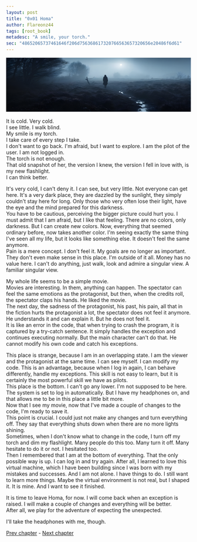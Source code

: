 ```yaml
---
layout: post
title: "0x01 Homa"
author: Flareonz44
tags: [root_book]
metadesc: "A smile, your torch."
sec: "48652065737461646f206d756368617320766563657320656e20486f6d61"
---
```

![homa perception](/images/2024-3-9-homa/banner.webp)


It is cold. Very cold.  
I see little. I walk blind.  
My smile is my torch.  
I take care of every step I take.   
I don't want to go back. I'm afraid, but I want to explore. 
I am the pilot of the user. I am not logged in.  
The torch is not enough.  
That old snapshot of her, the version I knew, the version I fell in love with, is my new flashlight.  
I can think better.

It's very cold, I can't deny it. I can see, but very little. Not everyone can get here. It's a very dark place, they are dazzled by the sunlight, they simply couldn't stay here for long. Only those who very often lose their light, have the eye and the mind prepared for this darkness.  
You have to be cautious, perceiving the bigger picture could hurt you. I must admit that I am afraid, but I like that feeling. There are no colors, only darkness. But I can create new colors. Now, everything that seemed ordinary before, now takes another color. I'm seeing exactly the same thing I've seen all my life, but it looks like something else. It doesn't feel the same anymore.  
Pain is a mere concept. I don't feel it. My goals are no longer as important. They don't even make sense in this place. I'm outside of it all. Money has no value here. I can't do anything, just walk, look and admire a singular view. A familiar singular view.

My whole life seems to be a simple movie.  
Movies are interesting. In them, anything can happen. The spectator can feel the same emotions as the protagonist, but then, when the credits roll, the spectator claps his hands. He liked the movie.  
The next day, the sadness of the protagonist, his past, his pain, all that in the fiction hurts the protagonist a lot, the spectator does not feel it anymore. He understands it and can explain it. But he does not feel it.  
It is like an error in the code, that when trying to crash the program, it is captured by a try-catch sentence. It simply handles the exception and continues executing normally. But the main character can't do that. He cannot modify his own code and catch his exceptions.

This place is strange, because I am in an overlapping state. I am the viewer and the protagonist at the same time. I can see myself. I can modify my code. This is an advantage, because when I log in again, I can behave differently, handle my exceptions. This skill is not easy to learn, but it is certainly the most powerful skill we have as pilots.  
This place is the bottom. I can't go any lower. I'm not supposed to be here. The system is set to log in automatically. But I have my headphones on, and that allows me to be in this place a little bit more.  
Now that I see my movie, now that I've made a couple of changes to the code, I'm ready to save it.   
This point is crucial. I could just not make any changes and turn everything off. They say that everything shuts down when there are no more lights shining.  
Sometimes, when I don't know what to change in the code, I turn off my torch and dim my flashlight. Many people do this too. Many turn it off. Many hesitate to do it or not. I hesitated too.  
Then I remembered that I am at the bottom of everything. That the only possible way is up. I can log in and try again. After all, I learned to love this virtual machine, which I have been building since I was born with my mistakes and successes. And I am not alone. I have things to do. I still want to learn more things. Maybe the virtual environment is not real, but I shaped it. It is mine. And I want to see it finished.

It is time to leave Homa, for now. I will come back when an exception is raised. I will make a couple of changes and everything will be better.  
After all, we play for the adventure of expecting the unexpected.

I'll take the headphones with me, though.

<a href="lonely-minds">Prev chapter</a> - <a href="snapshots">Next chapter</a>